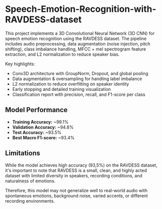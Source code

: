 # Speech-Emotion-Recognition-with-RAVDESS-dataset
This project implements a 3D Convolutional Neural Network (3D CNN) for speech emotion recognition using the RAVDESS dataset. The pipeline includes audio preprocessing, data augmentation (noise injection, pitch shifting), class imbalance handling, MFCC + mel spectrogram feature extraction, and L2 normalization to reduce speaker bias.

Key highlights:
- Conv3D architecture with GroupNorm, Dropout, and global pooling
- Data augmentation & oversampling for handling label imbalance
- L2 normalization to reduce overfitting on speaker identity
- Early stopping and detailed training visualization
- Classification report with precision, recall, and F1-score per class

## Model Performance
- **Training Accuracy:** ~99.1%
- **Validation Accuracy:** ~94.8%
- **Test Accuracy:** ~93.5%
- **Best Macro F1-score:** ~93.4%

## Limitations

While the model achieves high accuracy (93,5%) on the RAVDESS dataset, it's important to note that RAVDESS is a small, clean, and highly acted dataset with limited diversity in speakers, recording conditions, and naturalness of emotions.

Therefore, this model may not generalize well to real-world audio with spontaneous emotions, background noise, varied accents, or different recording environments. 
